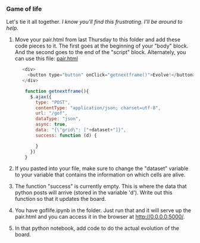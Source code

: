 ### Game of life

Let's tie it all together. *I know you'll find this frustrating. I'll be around to help.*

1) Move your pair.html from last Thursday to this folder and add these code pieces to it. The first goes at the beginning of your "body" block. And the second goes to the end of the "script" block. Alternately, you can use this file: [pair.html](pair.html)

```javascript
      <div>
        <button type="button" onClick="getnextframe()">Evolve!</button>
      </div>
```

```javascript
       function getnextframe(){
         $.ajax({
           type: "POST",
           contentType: "application/json; charset=utf-8",
           url: "/gof",
           dataType: "json",
           async: true,
           data: "{\"grid\": ["+dataset+"]}",
           success: function (d) {

           }
         })
       }
 ```
 
2) If you pasted into your file, make sure to change the "dataset" variable to your variable that contains the information on which cells are alive.

3) The function "success" is currently empty. This is where the data that python posts will arrive (stored in the variable 'd'). Write out this function so that it updates the board.

4) You have goflife.ipynb in the folder. Just run that and it will serve up the pair.html and you can access it in the browser at http://0.0.0.0:5000/.

5) In that python notebook, add code to do the actual evolution of the board.
